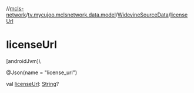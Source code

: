 //[mcls-network](../../../index.md)/[tv.mycujoo.mclsnetwork.data.model](../index.md)/[WidevineSourceData](index.md)/[licenseUrl](license-url.md)

# licenseUrl

[androidJvm]\

@Json(name = &quot;license_url&quot;)

val [licenseUrl](license-url.md): [String](https://kotlinlang.org/api/latest/jvm/stdlib/kotlin/-string/index.html)?
